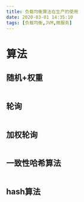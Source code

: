 ```yaml
---
title: 负载均衡算法在生产的使用
date: 2020-03-01 14:35:10
tags: [负载均衡,JVM,微服务]
---
```


# 算法

## 随机+权重

```

```

## 轮询

```

```



<!--more-->

## 加权轮询

```

```

## 一致性哈希算法

```

```

## hash算法